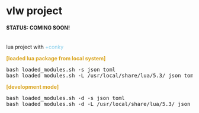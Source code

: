 # vlw project

<h4><span>STATUS: </span>COMING SOON!</h4><br />
lua project with <span style="color:skyblue;">+conky</span>

<b style="color:goldenrod;">[loaded lua package from local system]</b>
<pre>
bash loaded_modules.sh -s json toml
bash loaded_modules.sh -L /usr/local/share/lua/5.3/ json toml
</pre>

<b style="color:goldenrod;">[development mode]</b>
<pre>
bash loaded_modules.sh -d -s json toml
bash loaded_modules.sh -d -L /usr/local/share/lua/5.3/ json toml
</pre>
